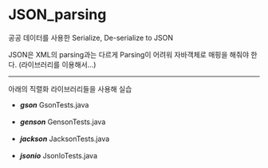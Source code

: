 # JSON_parsing

공공 데이터를 사용한 Serialize, De-serialize to JSON

JSON은 XML의 parsing과는 다르게 Parsing이 어려워 자바객체로 매핑을 해줘야 한다. (라이브러리를 이용해서...)
***

아래의 직렬화 라이브러리들을 사용해 실습
- ***gson***
  GsonTests.java<br><br>
- ***genson***
  GensonTests.java<br><br>
- ***jackson***
  JacksonTests.java<br><br>
- ***jsonio***
  JsonIoTests.java<br><br>
